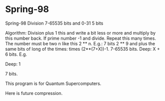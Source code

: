# Spring-98
Spring-98
Division 7-65535 bits and 0-31 5 bits

Algorithm: Division plus 1 this and write a bit less or more and multiply by this number back. If prime number -1 and divide. Repeat this many times. The number must be two n like this 2 ** n. E.g.: 7 bits 2 ** 9 and plus the same bits of long of the times: times (2**(7+X))-1. 7-65535 bits. Deep: X + 6 bits. E.g.

Deep: 1

7 bits.

This program is for Quantum Supercomputers.

Here is future compression.
